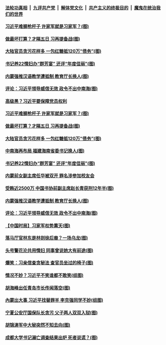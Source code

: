 ####  [法轮功真相](../../../../basic/blob/master/README.md?t=12020831) &nbsp;|&nbsp; [九评共产党](../../../../9ping.md/blob/master/README.md?t=12020831) &nbsp;|&nbsp; [解体党文化](../../../../jtdwh.md/blob/master/README.md?t=12020831)  &nbsp;|&nbsp; [共产主义的终极目的](../../../../gczydzjmd.md/blob/master/README.md?t=12020831) &nbsp;|&nbsp; [魔鬼在统治我们的世界](../../../../mgztzwmdsj.md/blob/master/README.md?t=12020831) 

#### [习近平难握枪杆子 许家军就是习家军？(图)](../pages/p2/954216.md?t=12020831) 

#### [做最坏打算？才隔五日 习再提备战(图)](../pages/p2/954343.md?t=12020831) 

#### [大陆官员贪污花样多 一包红糖抵120万“债务”(图)](../pages/p2/954334.md?t=12020831) 

#### [书记养22情妇办“群芳宴” 还评“年度佳丽”(图)](../pages/p2/954213.md?t=12020831) 

#### [内蒙强推汉语教学遭抵制 教育厅长换人(图)](../pages/p2/954188.md?t=12020831) 

#### [评论：习近平领导威信无效 政令不出中南海(图)](../pages/p2/954199.md?t=12020831) 

#### [高级黑？习近平要保障党员权利](../pages/p2/954350.md?t=12020831) 

#### [习近平难握枪杆子 许家军就是习家军？(图)](../pages/p2/954216.md?t=12020831) 

#### [做最坏打算？才隔五日 习再提备战(图)](../pages/p2/954343.md?t=12020831) 

#### [大陆官员贪污花样多 一包红糖抵120万“债务”(图)](../pages/p2/954334.md?t=12020831) 

#### [中南海再布局 福建海南省委书记换人(图)](../pages/p2/954296.md?t=12020831) 

#### [书记养22情妇办“群芳宴” 还评“年度佳丽”(图)](../pages/p2/954213.md?t=12020831) 

#### [内蒙前女副主席任华被双开 罪名涉参加校友会](../pages/p2/954230.md?t=12020831) 

#### [受贿近2500万 中国书协前副主席赵长青获刑12年半(图)](../pages/p2/954214.md?t=12020831) 

#### [内蒙强推汉语教学遭抵制 教育厅长换人(图)](../pages/p2/954188.md?t=12020831) 

#### [评论：习近平领导威信无效 政令不出中南海(图)](../pages/p2/954199.md?t=12020831) 

#### [【中国时局】习家军权势熏天(图)](../pages/p2/954144.md?t=12020831) 

#### [落马厅官林东是林则徐后裔？一场乌龙(图)](../pages/p2/954138.md?t=12020831) 

#### [头号警花沦共用情妇 同事曾说她大有前途(图)](../pages/p2/954114.md?t=12020831) 

#### [爆笑：习亲信查贪秘法 查官员坐过的椅子(图)](../pages/p2/954073.md?t=12020831) 

#### [情况不妙？习近平不笑谁都不敢笑(组图)](../pages/p2/954059.md?t=12020831) 

#### [胡海峰出任青岛市长传闻落空(图)](../pages/p2/954044.md?t=12020831) 

#### [內蒙出大事 习近平找替罪羊 李克强同学不妙(组图)](../pages/p2/954009.md?t=12020831) 

#### [宁夏公安厅国保队长贪污 父子两人双双入狱(图)](../pages/p2/954002.md?t=12020831) 

#### [胡锦涛军中大秘突然不知去向(图)](../pages/p2/953965.md?t=12020831) 

#### [成都大学书记溺亡调查结果出炉 死者说谎？(图)](../pages/p2/953958.md?t=12020831) 

